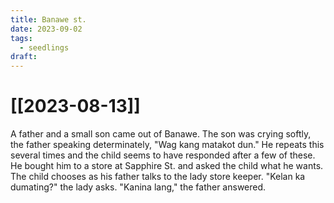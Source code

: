 ```yaml
---
title: Banawe st.
date: 2023-09-02
tags:
  - seedlings
draft:
---
```

# [[2023-08-13]]

A father and a small son came out of Banawe. The son was crying softly, the father speaking determinately, "Wag kang matakot dun." He repeats this several times and the child seems to have responded after a few of these. He bought him to a store at Sapphire St. and asked the child what he wants. The child chooses as his father talks to the lady store keeper. "Kelan ka dumating?" the lady asks. "Kanina lang," the father answered.